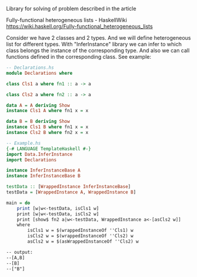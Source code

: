 Library for solving of problem described in the article

Fully-functional heterogeneous lists - HaskellWiki
https://wiki.haskell.org/Fully-functional_heterogeneous_lists

Consider we have 2 classes and 2 types.
And we will define heterogeneous list for different types.
With "InferInstance" library we can infer to which class belongs the instance of the corresponding type.
And also we can call functions defined in the corresponding class.
See example:


```haskell
-- Declarations.hs
module Declarations where

class Cls1 a where fn1 :: a -> a

class Cls2 a where fn2 :: a -> a

data A = A deriving Show
instance Cls1 A where fn1 x = x

data B = B deriving Show
instance Cls1 B where fn1 x = x
instance Cls2 B where fn2 x = x
```


```haskell
-- Example.hs
{-# LANGUAGE TemplateHaskell #-}
import Data.InferInstance
import Declarations

instance InferInstanceBase A
instance InferInstanceBase B

testData :: [WrappedInstance InferInstanceBase]
testData = [WrappedInstance A, WrappedInstance B]

main = do
    print [w|w<-testData, isCls1 w]
    print [w|w<-testData, isCls2 w]
    print [show$ fn2 a|w<-testData, WrappedInstance a<-[asCls2 w]]
    where
        isCls1 w = $(wrappedInstanceOf ''Cls1) w
        isCls2 w = $(wrappedInstanceOf ''Cls2) w
        asCls2 w = $(asWrappedInstanceOf ''Cls2) w

-- output:
--[A,B]
--[B]
--["B"]
```

